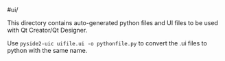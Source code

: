 #ui/

This directory contains auto-generated python files and UI files to be used with Qt Creator/Qt Designer.

Use `pyside2-uic uifile.ui -o pythonfile.py` to convert the .ui files to python with the same name.
